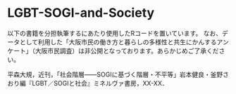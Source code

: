 # LGBT-SOGI-and-Society
以下の書籍を分担執筆するにあたり使用したRコードを置いています。
なお、データとして利用した「大阪市民の働き方と暮らしの多様性と共生にかんするアンケート」（大阪市民調査）は非公開となっております。あらかじめご了承ください。

平森大規，近刊，「社会階層――SOGIに基づく階層・不平等」岩本健良・釜野さおり編『LGBT／SOGIと社会』ミネルヴァ書房，XX-XX．